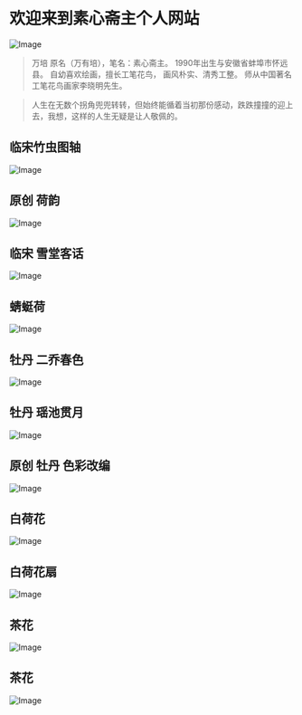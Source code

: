 # 欢迎来到素心斋主个人网站
![Image](picture/1.jpg)
> 万培 
> 原名（万有培），笔名：素心斋主。
> 1990年出生与安徽省蚌埠市怀远县。
> 自幼喜欢绘画，擅长工笔花鸟，
> 画风朴实、清秀工整。
> 师从中国著名工笔花鸟画家李晓明先生。  

> 人生在无数个拐角兜兜转转，但始终能循着当初那份感动，跌跌撞撞的迎上去，我想，这样的人生无疑是让人敬佩的。
## 临宋竹虫图轴
![Image](picture/2.jpg)
## 原创 荷韵
![Image](picture/3.jpg)
## 临宋 雪堂客话
![Image](picture/4.jpg)
## 蜻蜓荷
![Image](picture/5.jpg)
## 牡丹 二乔春色
![Image](picture/6.jpg)
## 牡丹 瑶池贯月
![Image](picture/8.jpg)
## 原创 牡丹 色彩改编
![Image](picture/9.jpg)
## 白荷花
![Image](picture/10.jpg)
## 白荷花扇
![Image](picture/11.jpg)
## 茶花
![Image](picture/12.jpg)
## 茶花
![Image](picture/13.jpg)
